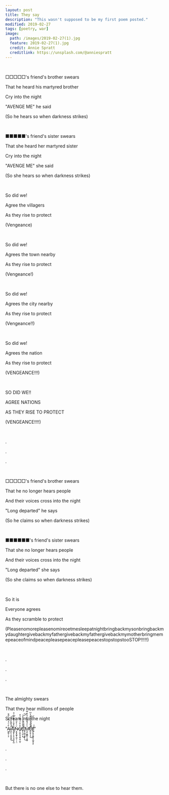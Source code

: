 ```yaml
---
layout: post
title: They say
description: "This wasn't supposed to be my first poem posted."
modified: 2019-02-27
tags: [poetry, war]
image:
  path: /images/2019-02-27(1).jpg
  feature: 2019-02-27(1).jpg
  credit: Annie Spratt
  creditlink: https://unsplash.com/@anniespratt
---
```


<br />

□□□□□'s friend's brother swears

That he heard his martyred brother

Cry into the night

"AVENGE ME" he said

(So he hears so when darkness strikes)

<br />

■■■■■'s friend's sister swears

That she heard her martyred sister

Cry into the night

"AVENGE ME" she said

(So she hears so when darkness strikes)

<br />

So did we!

Agree the villagers

As they rise to protect

(Vengeance)

<br />


So did we!

Agrees the town nearby

As they rise to protect

(Vengeance!)

<br />


So did we!

Agrees the city nearby

As they rise to protect

(Vengeance!!)

<br />


So did we!

Agrees the nation

As they rise to protect

(VENGEANCE!!!)

<br />


SO DID WE!!

AGREE NATIONS

AS THEY RISE TO PROTECT

(VENGEANCE!!!!)

<br />

.

.

.

<br />

□□□□□'s friend's brother swears

That he no longer hears people

And their voices cross into the night

"Long departed" he says

(So he claims so when darkness strikes)

<br />

■■■■■■'s friend's sister swears

That she no longer hears people

And their voices cross into the night

"Long departed" she says

(So she claims so when darkness strikes)

<br />


So it is

Everyone agrees

As they scramble to protect

(PleasenomorepleasenomireoetmesleepatnightbringbackmysonbringbackmydaughtergivebackmyfathergivebackmyfathergivebackmymotherbringmemepeaceofmindpeacepleasepeacepleasepeacestopstopstooSTOP!!!!!)

<br />

.

.

.

<br />

The almighty swears

That they hear millions of people

Scream into the night

"Ą̴͇͚̦̠̞̠̀̑͑̈́̒̂̽̇͐̋̂̎V̴̧̛̞̙͉͓̼̗̭͍̱̎̒̆͊̄̏̒̊̏͘̚̕͜͝͠Ę̸̲̱̞̙͙̩̯͔̯̫͎̙̺͒̽̽͂̓̉̽̐̈́͑̍̂Ņ̶̬̬̟͚͓̩͖̩̜̹̜̤̀̈̇̀͒̃Ğ̸̙͔̫̼̦̭̞͚͎̰̜̪̞̂͐͋̈́̿̏́̓̆Ȩ̸̦͉͈̹͙̇̍̄̓͒̎̍̓̉̾͘̕͜͝͝ ̸̡̡̺̪͉͙̬̙̹̃̄̎̑̆͑̔͜M̵̨̡̟̱̳̲̬̣͎̥̲̟̔̊̈́͊̋̎̏̇̒̌̀̊̿̕̕E̷̗̲̹͍̜̟̯̐͋̈͗̈́̾͛͂̆̍̾͆̕͜!̸̢̢̢͍̮̰͖͓̞̝̺̥̤̟̙̀̄̄̾̄̀̎̈́͋̀͝!̷͙̽̍̉"

<br />

.

.

.

<br />

But there is no one else to hear them.
